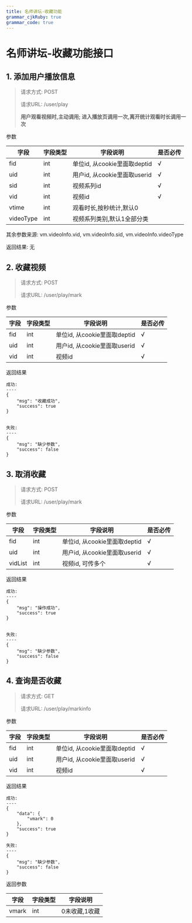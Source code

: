```yaml
---
title: 名师讲坛-收藏功能
grammar_cjkRuby: true
grammar_code: true
---
```


# 名师讲坛-收藏功能接口


## 1. 添加用户播放信息

>请求方式: POST
>
>请求URL: /user/play
>
> **用户观看视频时,主动调用; 进入播放页调用一次,离开统计观看时长调用一次**

参数

|   字段  |   字段类型  |   字段说明  |   是否必传  |
| --- | --- | --- | --- |
|   fid  |   int  |  单位id, 从cookie里面取deptid  |   √  |
|   uid  |  int   |   用户id, 从cookie里面取userid  |  √   |
|   sid  |  int   |   视频系列id  |  √   |
|   vid  |   int  |  视频id  |   √  |
|   vtime  |  int   |   观看时长,按秒统计,默认0  |    |
|   videoType  |  int   |   视频系列类别,默认1全部分类  |     |
其余参数来源: vm.videoInfo.vid, vm.videoInfo.sid, vm.videoInfo.videoType

返回结果: 无


## 2. 收藏视频

>请求方式: POST
>
>请求URL: /user/play/mark


参数

|   字段  |   字段类型  |   字段说明  |   是否必传  |
| --- | --- | --- | --- |
|   fid  |   int  |  单位id, 从cookie里面取deptid  |   √  |
|   uid  |  int   |   用户id, 从cookie里面取userid  |  √   |
|   vid  |   int  |  视频id  |   √  |


返回结果

``` 
成功:
----
{
    "msg": "收藏成功",
    "success": true
}


失败:
----
{
    "msg": "缺少参数",
    "success": false
}
```


## 3. 取消收藏

>请求方式: POST
>
>请求URL: /user/play/mark


参数

|   字段  |   字段类型  |   字段说明  |   是否必传  |
| --- | --- | --- | --- |
|   fid  |   int  |  单位id, 从cookie里面取deptid  |   √  |
|   uid  |  int   |   用户id, 从cookie里面取userid  |  √   |
|   vidList  |   int  |  视频id, 可传多个  |   √  |


返回结果

``` 
成功:
----
{
    "msg": "操作成功",
    "success": true
}


失败:
----
{
    "msg": "缺少参数",
    "success": false
}
```


## 4. 查询是否收藏

>请求方式: GET
>
>请求URL: /user/play/markinfo


参数

|   字段  |   字段类型  |   字段说明  |   是否必传  |
| --- | --- | --- | --- |
|   fid  |   int  |  单位id, 从cookie里面取deptid  |   √  |
|   uid  |  int   |   用户id, 从cookie里面取userid  |  √   |
|   vid  |   int  |  视频id  |   √  |


返回结果

``` 
成功:
----
{
    "data": {
        "vmark": 0
    },
    "success": true
}

失败:
----
{
    "msg": "缺少参数",
    "success": false
}
```

返回参数

|   字段  |  字段类型   |  字段说明   |
| --- | --- | --- |
|  vmark   |  int   |   0未收藏,1收藏  |
